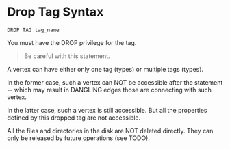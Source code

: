 # Drop Tag Syntax
```
DROP TAG tag_name
```

You must have the DROP privilege for the tag.

> Be careful with this statement.

A vertex can have either only one tag (types) or multiple tags (types).

In the former case, such a vertex can NOT be accessible after the statement -- which may result in DANGLING edges those are connecting with such vertex.

In the latter case, such a vertex is still accessible. But all the properties defined by this dropped tag are not accessible.

All the files and directories in the disk are NOT deleted directly. They can only be released by future operations (see TODO).
